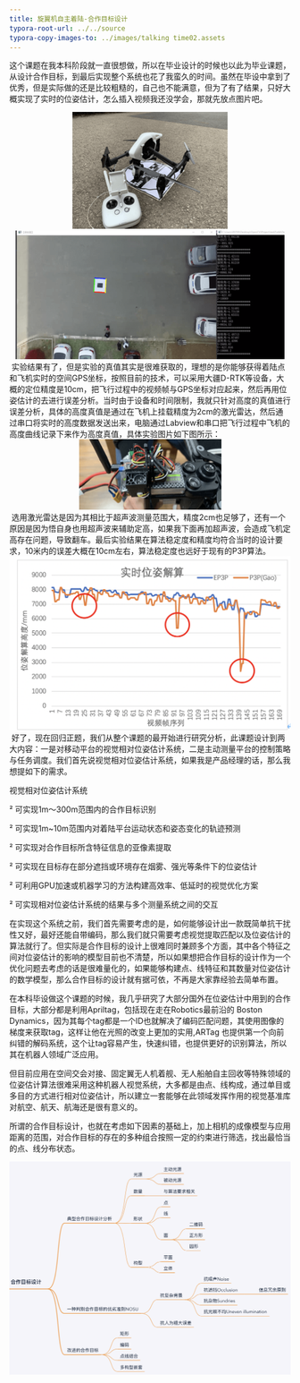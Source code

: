 ```yaml
---
title: 旋翼机自主着陆-合作目标设计
typora-root-url: ../../source
typora-copy-images-to: ../images/talking time02.assets
---
```


​		这个课题在我本科阶段就一直很想做，所以在毕业设计的时候也以此为毕业课题，从设计合作目标，到最后实现整个系统也花了我蛮久的时间。虽然在毕设中拿到了优秀，但是实际做的还是比较粗糙的，自己也不能满意，但为了有了结果，只好大概实现了实时的位姿估计，怎么插入视频我还没学会，那就先放点图片吧。

<center><img src="/images/talking%20time02.assets/image-20191016200723043.png" alt="image-20191016200723043" style="zoom:50%;" /></center>
<center><img src="/images/talking%20time02.assets/image-20191016200254746.png" alt="image-20191016200254746" style="zoom:50%;" /></center>
​		实验结果有了，但是实验的真值其实是很难获取的，理想的是你能够获得着陆点和飞机实时的空间GPS坐标，按照目前的技术，可以采用大疆D-RTK等设备，大概的定位精度是10cm，把飞行过程中的视频帧与GPS坐标对应起来，然后再用位姿估计的去进行误差分析。当时由于设备和时间限制，我就只针对高度的真值进行误差分析，具体的高度真值是通过在飞机上挂载精度为2cm的激光雷达，然后通过串口将实时的高度数据发送出来，电脑通过Labview和串口把飞行过程中飞机的高度曲线记录下来作为高度真值，具体实验图片如下图所示：

<center><img src="/images/talking%20time02.assets/image-20191016201402923.png" alt="image-20191016201402923" style="zoom:50%;" /></center>
​		选用激光雷达是因为其相比于超声波测量范围大，精度2cm也足够了，还有一个原因是因为悟自身也用超声波来辅助定高，如果我下面再加超声波，会造成飞机定高存在问题，导致翻车。最后实验结果在算法稳定度和精度均符合当时的设计要求，10米内的误差大概在10cm左右，算法稳定度也远好于现有的P3P算法。

<center><img src="/images/talking%20time02.assets/%E6%88%AA%E5%B1%8F2019-10-16%E4%B8%8B%E5%8D%888.18.15-1228510.png" alt="截屏2019-10-16下午8.18.15" style="zoom:50%;" /></center>
​		好了，现在回归正题，我们从整个课题的最开始进行研究分析，此课题设计到两大内容：一是对移动平台的视觉相对位姿估计系统，二是主动测量平台的控制策略与任务调度。我们首先说视觉相对位姿估计系统，如果我是产品经理的话，那么我想提如下的需求。

视觉相对位姿估计系统

² 可实现1m～300m范围内的合作目标识别

² 可实现1m~10m范围内对着陆平台运动状态和姿态变化的轨迹预测

² 可实现对合作目标所含特征信息的亚像素提取

² 可实现在目标存在部分遮挡或环境存在烟雾、强光等条件下的位姿估计

² 可利用GPU加速或机器学习的方法构建高效率、低延时的视觉优化方案

² 可实现相对位姿估计系统的结果与多个测量系统之间的交互

​		在实现这个系统之前，我们首先需要考虑的是，如何能够设计出一款既简单抗干扰性又好，最好还能自带编码，那么我们就只需要考虑视觉提取匹配以及位姿估计的算法就行了。但实际是合作目标的设计上很难同时兼顾多个方面，其中各个特征之间对位姿估计的影响的模型目前也不清楚，所以如果想把合作目标的设计作为一个优化问题去考虑的话是很难量化的，如果能够构建点、线特征和其数量对位姿估计的数学模型，那么合作目标的设计就有据可依，不再是大家靠经验去简单布置。

​		在本科毕设做这个课题的时候，我几乎研究了大部分国外在位姿估计中用到的合作目标，大部分都是利用Apriltag，包括现在走在Robotics最前沿的 Boston Dynamics，因为其每个tag都是一个ID也就解决了编码匹配问题，其使用图像的梯度来获取tag，这样让他在光照的改变上更加的实用,ARTag 也提供第一个向前纠错的解码系统，这个让tag容易产生，快速纠错，也提供更好的识别算法，所以其在机器人领域广泛应用。

​		但目前应用在空间交会对接、固定翼无人机着舰、无人船舶自主回收等特殊领域的位姿估计算法很难采用这种机器人视觉系统，大多都是由点、线构成，通过单目或多目的方式进行相对位姿估计，所以建立一套能够在此领域发挥作用的视觉基准库对航空、航天、航海还是很有意义的。

所谓的合作目标设计，也就在考虑如下因素的基础上，加上相机的成像模型与应用距离的范围，对合作目标的存在的多种组合按照一定的约束进行筛选，找出最恰当的点、线分布状态。

<center><img src="/images/talking%20time02.assets/%E6%88%AA%E5%B1%8F2019-10-16%E4%B8%8B%E5%8D%887.48.16.png" alt="截屏2019-10-16下午7.48.16" style="zoom:50%;" /></center>

### 


